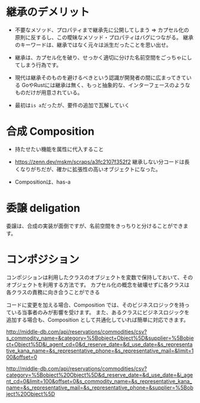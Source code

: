 # 継承のデメリット
- 不要なメソッド、プロパティまで継承先に公開してしまう
⇒ カプセル化の原則に反するし、この曖昧なメソッド・プロパティはバグにつながる。
継承のキーワードは、継承ではなく元々は派生だったことを思い出せ。

- 継承は、カプセル化を破り、せっかく適切に分けた名前空間をごっちゃにしてしまう行為です。 

- 現代は継承そのものを避けるべきという認識が開発者の間に広まってきている
  GoやRustには継承は無く、もっと抽象的な、インターフェースのようなものだけが用意されている。

- 最初は`is a`だったが、要件の追加で瓦解していく


# 合成 Composition
- 持たせたい機能を属性に代入すること

- https://zenn.dev/mskm/scraps/a3fc2107f352f2
継承しない分コードは長くなりがちだが、確かに拡張性の高いオブジェクトになった。

- Compositionは、has-a 

# 委譲 deligation
 委譲は、合成の実装が面倒ですが、名前空間をきっちりと分けることができます。

# コンポジション
コンポジションは利用したクラスのオブジェクトを変数で保持しておいて、そのオブジェクトを利用する方法です。
カプセル化の概念を破壊せずに各クラスは各クラスの責務に向き合うことができる

コードに変更を加える場合、Composition では、そのビジネスロジックを持っている当事者のみが影響を受けます。
また、あるクラスにビジネスロジックを追加する場合も、Composition として共通化していれば簡単に対応できます。

http://middle-db.com/api/reservations/commodities/csv?s_commodity_name=&category=%5Bobject+Object%5D&supplier=%5Bobject+Object%5D&i_agent_cd=0&d_reserve_date=&d_use_date=&s_representative_kana_name=&s_representative_phone=&s_representative_mail=&limit=100&offset=0

http://middle-db.com/api/reservations/commodities/csv?category=%5Bobject%20Object%5D&d_reserve_date=&d_use_date=&i_agent_cd=0&limit=100&offset=0&s_commodity_name=&s_representative_kana_name=&s_representative_mail=&s_representative_phone=&supplier=%5Bobject%20Object%5D
